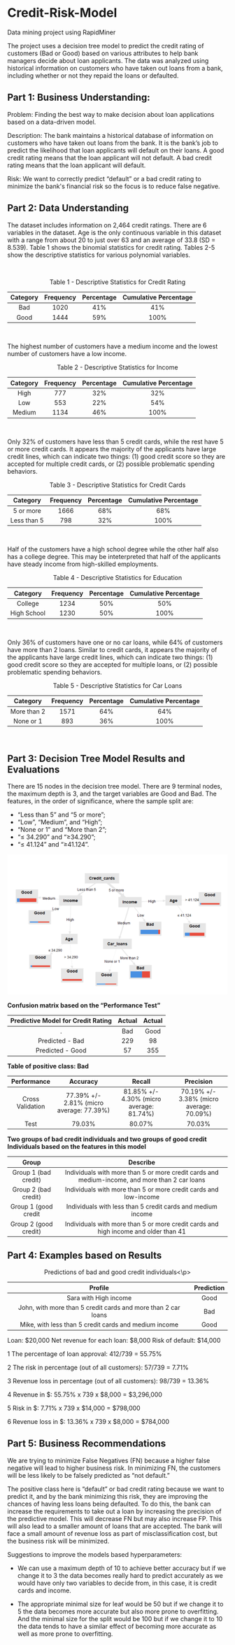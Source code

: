 # Credit-Risk-Model
Data mining project using RapidMiner

The project uses a decision tree model to predict the credit rating of customers (Bad or Good) based on various attributes to help bank managers decide about loan applicants. The data was analyzed using historical information on customers who have taken out loans from a bank, including whether or not they repaid the loans or defaulted. 

## Part 1: Business Understanding:
Problem: Finding the best way to make decision about loan applications based on a data-driven model.

Description: The bank maintains a historical database of information on customers who have taken out loans from the bank. It is the bank’s job to predict the likelihood that loan applicants will default on their loans. A good credit rating means that the loan applicant will not default. A bad credit rating means that the loan applicant will default. 

Risk: We want to correctly predict “default” or a bad credit rating to  minimize the bank's financial risk so the focus is to reduce false negative.

## Part 2: Data Understanding

The dataset includes information on 2,464 credit ratings. There are 6 variables in the dataset. Age is the only continuous variable in this dataset with a range from about 20 to just over 63 and an average of 33.8 (SD = 8.539). Table 1 shows the binomial statistics for credit rating. Tables 2-5 show the descriptive statistics for various polynomial variables.

<br>

<p align="center">Table 1 - Descriptive Statistics for Credit Rating</p>

Category	| Frequency	| Percentage	| Cumulative Percentage
| :---: | :---: | :---: | :---: |
Bad	| 1020	| 41%	| 41%
Good	| 1444	| 59%	| 100%

<br>

The highest number of customers have a medium income and the lowest number of customers have a low income.

<p align="center">Table 2 - Descriptive Statistics for Income</p>

Category	| Frequency	| Percentage	| Cumulative Percentage
| :---: | :---: | :---: | :---: |
High	| 777	| 32%	| 32%
Low	| 553	| 22%	| 54%
Medium	| 1134	| 46%	| 100%

<br>

Only 32% of customers have less than 5 credit cards, while the rest have 5 or more credit cards. It appears the majority of the applicants have large credit lines, which can indicate two things:
(1) good credit score so they are accepted for multiple credit cards, or
(2) possible problematic spending behaviors.

<p align="center">Table 3 - Descriptive Statistics for Credit Cards</p>

Category	| Frequency	| Percentage	| Cumulative Percentage
| :---: | :---: | :---: | :---: |
5 or more	| 1666	| 68%	| 68%
Less than 5	| 798	| 32%	| 100%

<br>

Half of the customers have a high school degree while the other half also has a college degree. This may be inteterpreted that half of the applicants have steady income from high-skilled employments.

<p align="center">Table 4 - Descriptive Statistics for Education</p>

Category	| Frequency	| Percentage	| Cumulative Percentage
| :---: | :---: | :---: | :---: |
College	| 1234	| 50%	| 50%
High School	| 1230	| 50%	| 100%

<br>

Only 36% of customers have one or no car loans, while 64% of customers have more than 2 loans. Similar to credit cards, it appears the majority of the applicants have large credit lines, which can indicate two things:
(1) good credit score so they are accepted for multiple loans, or
(2) possible problematic spending behaviors.

<p align="center">Table 5 - Descriptive Statistics for Car Loans</p>

Category	| Frequency	| Percentage	| Cumulative Percentage
| :---: | :---: | :---: | :---: |
More than 2	| 1571	| 64%	| 64%
None or 1	| 893	| 36%	| 100%

<br>

## Part 3: Decision Tree Model Results and Evaluations

There are 15 nodes in the decision tree model. There are 9 terminal nodes, the maximum depth is 3, and the target variables are Good and Bad. The features, in the order of significance, where the sample split are: 

* “Less than 5” and “5 or more”; 
* “Low”, “Medium”, and “High”; 
* “None or 1” and “More than 2”; 
* “≤ 34.290” and “≥34.290”; 
* “≤ 41.124” and “≥41.124”.

<img src="images/Loan Decision Tree.png"/>

**Confusion matrix based on the “Performance Test”**

Predictive Model for Credit Rating	| Actual | Actual 
| :---: | :---: | :---: |
.	| Bad	| Good
Predicted - Bad	| 229	| 98
Predicted - Good	| 57	| 355


**Table of positive class: Bad**

Performance	| Accuracy	| Recall	| Precision
| :---: | :---: | :---: | :---: |
Cross Validation	| 77.39% +/- 2.81% (micro average: 77.39%)	| 81.85% +/- 4.30% (micro average: 81.74%)	| 70.19% +/- 3.38% (micro average: 70.09%) 
Test	| 79.03%	| 80.07%	| 70.03%


**Two groups of bad credit individuals and two groups of good credit Individuals based on the features in this model**

Group	| Describe
| :---: | :---: |
Group 1 (bad credit)	| Individuals with more than 5 or more credit cards and medium-income, and more than 2 car loans
Group 2 (bad credit)	| Individuals with more than 5 or more credit cards and low-income
Group 1 (good credit	| 	Individuals with less than 5 credit cards and medium income
Group 2 (good credit)	| Individuals with more than 5 or more credit cards and high income and older than 41



## Part 4: Examples based on Results

<p align="center">Predictions of bad and good credit individuals<\p>

Profile	| Prediction
| :---: | :---: |
Sara with High income	| Good
John, with more than 5 credit cards and more than 2 car loans	| Bad
Mike, with less than 5 credit cards and medium income	| Good

Loan: $20,000
Net revenue for each loan: $8,000
Risk of default: $14,000

1 The percentage of loan approval:	412/739 = 55.75%

2 The risk in percentage (out of all customers):	57/739 = 7.71%

3 Revenue loss in percentage (out of all customers):	98/739 = 13.36%

4 Revenue in $:	55.75% x 739 x $8,000 = $3,296,000

5 Risk in $:	7.71% x 739 x $14,000 = $798,000

6 Revenue loss in $:	13.36% x 739 x $8,000 = $784,000


## Part 5: Business Recommendations

We are trying to minimize False Negatives (FN) because a higher false negative will lead to higher business risk. In minimizing FN, the customers will be less likely to be falsely predicted as “not default.” 

The positive class here is “default” or bad credit rating because we want to predict it, and by the bank minimizing this risk, they are improving the chances of having less loans being defaulted. To do this, the bank can increase the requirements to take out a loan by increasing the precision of the predictive model. This will decrease FN but may also increase FP. This will also lead to a smaller amount of loans that are accepted. The bank will face a small amount of revenue loss as part of misclassification cost, but the business risk will be minimized.

Suggestions to improve the models based hyperparameters:

* We can use a maximum depth of 10 to achieve better accuracy but if we change it to 3 the data becomes really hard to predict accurately as we would have only two variables to decide from, in this case, it is credit cards and income. 

* The appropriate minimal size for leaf would be 50 but if we change it to 5 the data becomes more accurate but also more prone to overfitting. And the minimal size for the split would be 100 but if we change it to 10 the data tends to have a similar effect of becoming more accurate as well as more prone to overfitting.

